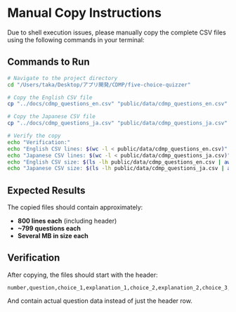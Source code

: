 # Manual Copy Instructions

Due to shell execution issues, please manually copy the complete CSV files using the following commands in your terminal:

## Commands to Run

```bash
# Navigate to the project directory
cd "/Users/taka/Desktop/アプリ開発/CDMP/five-choice-quizzer"

# Copy the English CSV file
cp "../docs/cdmp_questions_en.csv" "public/data/cdmp_questions_en.csv"

# Copy the Japanese CSV file
cp "../docs/cdmp_questions_ja.csv" "public/data/cdmp_questions_ja.csv"

# Verify the copy
echo "Verification:"
echo "English CSV lines: $(wc -l < public/data/cdmp_questions_en.csv)"
echo "Japanese CSV lines: $(wc -l < public/data/cdmp_questions_ja.csv)"
echo "English CSV size: $(ls -lh public/data/cdmp_questions_en.csv | awk '{print $5}')"
echo "Japanese CSV size: $(ls -lh public/data/cdmp_questions_ja.csv | awk '{print $5}')"
```

## Expected Results

The copied files should contain approximately:
- **800 lines each** (including header)
- **~799 questions each**
- **Several MB in size each**

## Verification

After copying, the files should start with the header:
```
number,question,choice_1,explanation_1,choice_2,explanation_2,choice_3,explanation_3,choice_4,explanation_4,choice_5,explanation_5,correct,domain
```

And contain actual question data instead of just the header row.